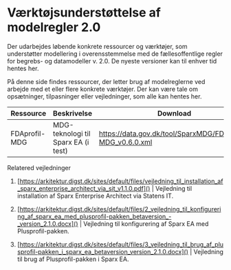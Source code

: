 # Værktøjsunderstøttelse af modelregler 2.0
Der udarbejdes løbende konkrete ressourcer og værktøjer, som understøtter modellering i overensstemmelse med de fællesoffentlige regler for begrebs- og datamodeller v. 2.0. De nyeste versioner kan til enhver tid hentes her.

På denne side findes ressourcer, der letter brug af modelreglerne ved arbejde med et eller flere konkrete værktøjer. Der kan være tale om opsætninger, tilpasninger eller vejledninger, som alle kan hentes her.

Ressource | Beskrivelse | Download
------------ | ------------- | -------------
FDAprofil-MDG | MDG-teknologi til Sparx EA (i test) | https://data.gov.dk/tool/SparxMDG/FDAprofil-MDG_v0.6.0.xml



Relatered vejledninger

1. [https://arkitektur.digst.dk/sites/default/files/vejledning_til_installation_af_sparx_enterprise_architect_via_sit_v1.1.0.pdf]() | Vejledning til installation af Sparx Enterprise Architect via Statens IT. 

2. [https://arkitektur.digst.dk/sites/default/files/2_vejledning_til_konfigurering_af_sparx_ea_med_plusprofil-pakken_betaversion_-_version_2.1.0.docx]() | Vejledning til konfigurering af Sparx EA med Plusprofil-pakken.

3. [https://arkitektur.digst.dk/sites/default/files/3_vejledning_til_brug_af_plusprofil-pakken_i_sparx_ea_betaversion_version_2.1.0.docx]() | Vejledning til brug af Plusprofil-pakken i Sparx EA.
